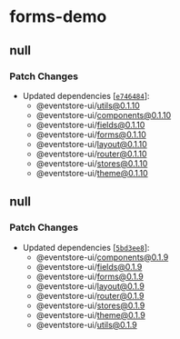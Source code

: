 # forms-demo

## null

### Patch Changes

-   Updated dependencies [[`e746484`](https://github.com/teamchong/Design-System/commit/e7464847b3aad5626553ac3ee8a76bfaf6f501e3)]:
    -   @eventstore-ui/utils@0.1.10
    -   @eventstore-ui/components@0.1.10
    -   @eventstore-ui/fields@0.1.10
    -   @eventstore-ui/forms@0.1.10
    -   @eventstore-ui/layout@0.1.10
    -   @eventstore-ui/router@0.1.10
    -   @eventstore-ui/stores@0.1.10
    -   @eventstore-ui/theme@0.1.10

## null

### Patch Changes

-   Updated dependencies [[`5bd3ee8`](https://github.com/teamchong/Design-System/commit/5bd3ee8d0e1716dea8a84cac9abd329f567f3ac6)]:
    -   @eventstore-ui/components@0.1.9
    -   @eventstore-ui/fields@0.1.9
    -   @eventstore-ui/forms@0.1.9
    -   @eventstore-ui/layout@0.1.9
    -   @eventstore-ui/router@0.1.9
    -   @eventstore-ui/stores@0.1.9
    -   @eventstore-ui/theme@0.1.9
    -   @eventstore-ui/utils@0.1.9
